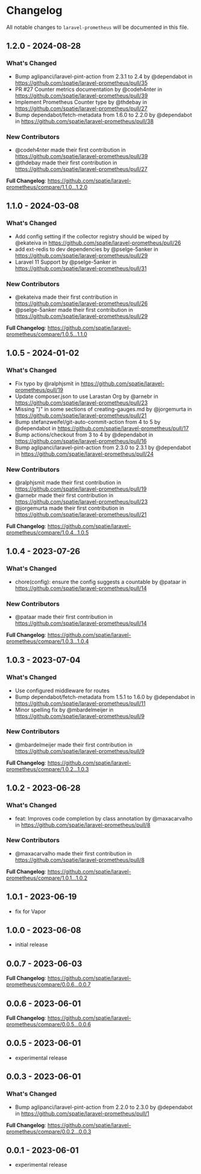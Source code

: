 # Changelog

All notable changes to `laravel-prometheus` will be documented in this file.

## 1.2.0 - 2024-08-28

### What's Changed

* Bump aglipanci/laravel-pint-action from 2.3.1 to 2.4 by @dependabot in https://github.com/spatie/laravel-prometheus/pull/35
* PR #27 Counter metrics documentation by @codeh4nter in https://github.com/spatie/laravel-prometheus/pull/39
* Implement Prometheus Counter type by @thdebay in https://github.com/spatie/laravel-prometheus/pull/27
* Bump dependabot/fetch-metadata from 1.6.0 to 2.2.0 by @dependabot in https://github.com/spatie/laravel-prometheus/pull/38

### New Contributors

* @codeh4nter made their first contribution in https://github.com/spatie/laravel-prometheus/pull/39
* @thdebay made their first contribution in https://github.com/spatie/laravel-prometheus/pull/27

**Full Changelog**: https://github.com/spatie/laravel-prometheus/compare/1.1.0...1.2.0

## 1.1.0 - 2024-03-08

### What's Changed

* Add config setting if the collector registry should be wiped by @ekateiva in https://github.com/spatie/laravel-prometheus/pull/26
* add ext-redis to dev dependencies by @pselge-5anker in https://github.com/spatie/laravel-prometheus/pull/29
* Laravel 11 Support by @pselge-5anker in https://github.com/spatie/laravel-prometheus/pull/31

### New Contributors

* @ekateiva made their first contribution in https://github.com/spatie/laravel-prometheus/pull/26
* @pselge-5anker made their first contribution in https://github.com/spatie/laravel-prometheus/pull/29

**Full Changelog**: https://github.com/spatie/laravel-prometheus/compare/1.0.5...1.1.0

## 1.0.5 - 2024-01-02

### What's Changed

* Fix typo by @ralphjsmit in https://github.com/spatie/laravel-prometheus/pull/19
* Update composer.json to use Larastan Org by @arnebr in https://github.com/spatie/laravel-prometheus/pull/23
* Missing ")" in some sections of creating-gauges.md by @jorgemurta in https://github.com/spatie/laravel-prometheus/pull/21
* Bump stefanzweifel/git-auto-commit-action from 4 to 5 by @dependabot in https://github.com/spatie/laravel-prometheus/pull/17
* Bump actions/checkout from 3 to 4 by @dependabot in https://github.com/spatie/laravel-prometheus/pull/16
* Bump aglipanci/laravel-pint-action from 2.3.0 to 2.3.1 by @dependabot in https://github.com/spatie/laravel-prometheus/pull/24

### New Contributors

* @ralphjsmit made their first contribution in https://github.com/spatie/laravel-prometheus/pull/19
* @arnebr made their first contribution in https://github.com/spatie/laravel-prometheus/pull/23
* @jorgemurta made their first contribution in https://github.com/spatie/laravel-prometheus/pull/21

**Full Changelog**: https://github.com/spatie/laravel-prometheus/compare/1.0.4...1.0.5

## 1.0.4 - 2023-07-26

### What's Changed

- chore(config): ensure the config suggests a countable by @pataar in https://github.com/spatie/laravel-prometheus/pull/14

### New Contributors

- @pataar made their first contribution in https://github.com/spatie/laravel-prometheus/pull/14

**Full Changelog**: https://github.com/spatie/laravel-prometheus/compare/1.0.3...1.0.4

## 1.0.3 - 2023-07-04

### What's Changed

- Use configured middleware for routes
- Bump dependabot/fetch-metadata from 1.5.1 to 1.6.0 by @dependabot in https://github.com/spatie/laravel-prometheus/pull/11
- Minor spelling fix by @mbardelmeijer in https://github.com/spatie/laravel-prometheus/pull/9

### New Contributors

- @mbardelmeijer made their first contribution in https://github.com/spatie/laravel-prometheus/pull/9

**Full Changelog**: https://github.com/spatie/laravel-prometheus/compare/1.0.2...1.0.3

## 1.0.2 - 2023-06-28

### What's Changed

- feat: Improves code completion by class annotation by @maxacarvalho in https://github.com/spatie/laravel-prometheus/pull/8

### New Contributors

- @maxacarvalho made their first contribution in https://github.com/spatie/laravel-prometheus/pull/8

**Full Changelog**: https://github.com/spatie/laravel-prometheus/compare/1.0.1...1.0.2

## 1.0.1 - 2023-06-19

- fix for Vapor

## 1.0.0 - 2023-06-08

- initial release

## 0.0.7 - 2023-06-03

**Full Changelog**: https://github.com/spatie/laravel-prometheus/compare/0.0.6...0.0.7

## 0.0.6 - 2023-06-01

**Full Changelog**: https://github.com/spatie/laravel-prometheus/compare/0.0.5...0.0.6

## 0.0.5 - 2023-06-01

- experimental release

## 0.0.3 - 2023-06-01

### What's Changed

- Bump aglipanci/laravel-pint-action from 2.2.0 to 2.3.0 by @dependabot in https://github.com/spatie/laravel-prometheus/pull/1

**Full Changelog**: https://github.com/spatie/laravel-prometheus/compare/0.0.2...0.0.3

## 0.0.1 - 2023-06-01

- experimental release

